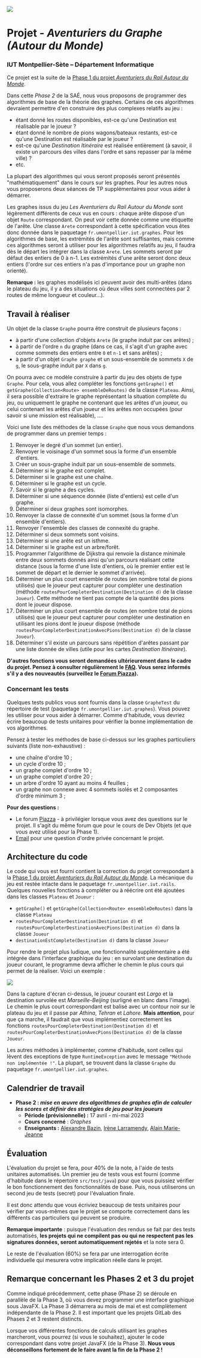 ![](ressources/logo.jpeg)

# Projet - *Aventuriers du Graphe (Autour du Monde)*


### IUT Montpellier-Sète – Département Informatique

Ce projet est la suite de la [Phase 1 du projet _Aventuriers du Rail Autour du Monde_](https://gitlabinfo.iutmontp.univ-montp2.fr/dev-objets/projets/aventuriers-monde).

Dans cette *Phase 2* de la SAÉ, nous vous proposons de programmer des algorithmes de base de la théorie des graphes. Certains de ces algorithmes devraient permettre d'en construire des plus complexes relatifs au jeu :
* étant donné les routes disponibles, est-ce qu'une Destination est réalisable par le joueur ?
* étant donné le nombre de pions wagons/bateaux restants, est-ce qu'une Destination est réalisable par le joueur ?
* est-ce qu'une _Destination Itinéraire_ est réalisée entièrement (à savoir, il existe un parcours des villes dans l'ordre et sans repasser par la même ville) ?
* etc.

[//]: # (Voici le [sujet détaillé]&#40;documents/SAEbis.pdf&#41;.)
La plupart des algorithmes qui vous seront proposés seront présentés "mathématiquement" dans le cours sur les graphes. Pour les autres nous vous proposerons deux séances de TP supplémentaires pour vous aider à démarrer.

Les graphes issus du jeu _Les Aventuriers du Rail Autour du Monde_ sont légèrement différents de ceux vus en cours : chaque arête dispose d'un objet `Route` correspondant. On peut voir cette donnée comme une étiquette de l'arête. Une classe `Arete` correspondant à cette spécification vous êtes donc donnée dans le paquetage `fr.umontpellier.iut.graphes`. Pour les algorithmes de base, les extrémités de l'arête sont suffisantes, mais comme ces algorithmes seront à utiliser pour les algorithmes relatifs au jeu, il faudra dès le départ les intégrer dans la classe `Arete`.
Les sommets seront par défaut des entiers de 0 à n-1. Les extrémités d'une arête seront donc deux entiers (l'ordre sur ces entiers n'a pas d'importance pour un graphe non orienté).

**Remarque :** les graphes modélisés ici peuvent avoir des multi-arêtes (dans le plateau du jeu, il y a des situations où deux villes sont connectées par 2 routes de même longueur et couleur...).

## Travail à réaliser

Un objet de la classe `Graphe` pourra être construit de plusieurs façons :
* à partir d'une collection d'objets `Arete` (le graphe induit par ces arêtes) ;
* à partir de l'ordre `n` du graphe (dans ce cas, il s'agit d'un graphe avec comme sommets des entiers entre `0` et `n-1` et sans arêtes) ;
* à partir d'un objet `Graphe graphe` et un sous-ensemble de sommets `X` de `g`, le sous-graphe induit par `X` dans `g`.
 
On pourra avec ce modèle construire à partir du jeu des objets de type `Graphe`. Pour cela, vous allez compléter les fonctions `getGraphe()` et `getGraphe(Collection<Route> ensembleDeRoutes)` de la classe `Plateau`. Ainsi, il sera possible d'extraire le graphe représentant la situation complète du jeu, ou uniquement le graphe ne contenant que les arêtes d'un joueur, ou celui contenant les arêtes d'un joueur et les arêtes non occupées (pour savoir si une mission est réalisable), ....

Voici une liste des méthodes de la classe `Graphe` que nous vous demandons de programmer dans un premier temps :

1. Renvoyer le degré d'un sommet (un entier).
2. Renvoyer le voisinage d'un sommet sous la forme d'un ensemble d'entiers.
3. Créer un sous-graphe induit par un sous-ensemble de sommets.
4. Déterminer si le graphe est complet.
5. Déterminer si le graphe est une chaîne.
6. Déterminer si le graphe est un cycle.
7. Savoir si le graphe a des cycles.
8. Déterminer si une séquence donnée (liste d'entiers) est celle d'un graphe.
9. Déterminer si deux graphes sont isomorphes.
10. Renvoyer la classe de connexité d'un sommet (sous la forme d'un ensemble d'entiers).
11. Renvoyer l'ensemble des classes de connexité du graphe.
12. Déterminer si deux sommets sont voisins.
13. Déterminer si une arête est un isthme.
14. Déterminer si le graphe est un arbre/forêt.
15. Programmer l'algorithme de Dijkstra qui renvoie la distance minimale entre deux sommets donnés ainsi qu'un parcours réalisant cette distance (sous la forme d'une liste d'entiers, où le premier entier est le sommet de départ et le dernier le sommet d'arrivée).
16. Déterminer un plus court ensemble de routes (en nombre total de pions utilisés) que le joueur peut capturer pour compléter une
destination (méthode `routesPourCompleterDestination(Destination d)` de la classe `Joueur`). Cette méthode ne tient pas compte de la quantité des pions dont le joueur dispose.
17. Déterminer un plus court ensemble de routes (en nombre total de pions utilisés) que le joueur peut capturer pour compléter une destination en utilisant les pions dont le joueur dispose (méthode `routesPourCompleterDestinationAvecPions(Destination d)` de la classe `Joueur`).
18. Déterminer s'il existe un parcours sans répétition d'arêtes passant par une liste donnée de villes (utile pour les cartes _Destination Itinéraire_).

**D'autres fonctions vous seront demandées ultérieurement dans le cadre du projet. Pensez à consulter régulièrement le [FAQ](https://gitlabinfo.iutmontp.univ-montp2.fr/graphes/aventuriers-du-graphe-autour-monde/-/blob/master/FAQ.md). Vous serez informés s'il y a des nouveautés (surveillez le [Forum Piazza](https://piazza.com/class/ld2tzi5k82via)).** 

### Concernant les tests
Quelques tests publics vous sont fournis dans la classe `GrapheTest` du répertoire de test (paquetage `fr.umontpellier.iut.graphes`). Vous pouvez les utiliser pour vous aider à démarrer. Comme d'habitude, vous devriez écrire beaucoup de tests unitaires pour vérifier la bonne implémentation de vos algorithmes.

Pensez à tester les méthodes de base ci-dessus sur les graphes particuliers suivants (liste non-exhaustive) :

* une chaîne d'ordre 10 ;
* un cycle d'ordre 10 ;
* un graphe complet d'ordre 10 ;
* un graphe complet d'ordre 20 ;
* un arbre d'ordre 10 ayant au moins 4 feuilles ;
* un graphe non connexe avec 4 sommets isolés et 2 composantes d'ordre minimum 3 ;

[//]: # (* Tester la méthode statique &#40;n°8&#41; sur les séquences avec:)

[//]: # (    * &#40;1,1,2,2,2,2,2&#41;;)

[//]: # (    * &#40;1,1,2,2,2,2,2,3,3,4,4,5&#41;;)

[//]: # (    * &#40;1,1,2,2,2,2,2,3,3,3,4,4,5&#41;;)

[//]: # (    * &#40;0,0,1,1,2,2,2,2,2,3,3,3,4,4,5&#41;;)

[//]: # (    )
[//]: # (* )

**Pour des questions :**
* Le forum [Piazza](https://piazza.com/class/ld2tzi5k82via) - à privilégier lorsque vous avez des questions sur le projet. Il s'agit du même forum que pour le cours de Dev Objets (et que vous avez utilisé pour la Phase 1).
* [Email](mailto:alain.marie-jeanne@umontpellier.fr) pour une question d'ordre privée concernant le projet.

## Architecture du code

Le code qui vous est fourni contient la correction du projet correspondant à la [Phase 1 du projet _Aventuriers du Rail Autour du Monde_](https://gitlabinfo.iutmontp.univ-montp2.fr/dev-objets/projets/aventuriers-monde). La mécanique du jeu est restée intacte dans le paquetage `fr.umontpellier.iut.rails`. Quelques nouvelles fonctions à compléter ou à réécrire ont été ajoutées dans les classes `Plateau` et `Joueur` :
* `getGraphe()` et `getGraphe(Collection<Route> ensembleDeRoutes)` dans la classe `Plateau`
* `routesPourCompleterDestination(Destination d)` et `routesPourCompleterDestinationAvecPions(Destination d)` dans la classe `Joueur`
* `destinationEstComplete(Destination d)` dans la classe `Joueur`

Pour rendre le projet plus ludique, une fonctionnalité supplémentaire a été intégrée dans l'interface graphique du jeu : en survolant une destination du joueur courant, le programme devra afficher le chemin le plus cours qui permet de la réaliser. Voici un exemple :

![](ressources/Chemin_le_plus_court_destination.png)

Dans la capture d'écran ci-dessus, le joueur courant est _Largo_ et la destination survolée est _Marseille-Beijing_ (surligné en blanc dans l'image). Le chemin le plus court correspondant est balisé avec un contour noir sur le plateau du jeu et il passe par _Athina_, _Tehran_ et _Lahore_. **Mais attention**, pour que ça marche, il faudrait que vous implémentiez correctement les fonctions `routesPourCompleterDestination(Destination d)` et `routesPourCompleterDestinationAvecPions(Destination d)` de la classe `Joueur`.

Les autres méthodes à implémenter, comme d'habitude, sont celles qui lèvent des exceptions de type `RuntimeException` avec le message `"Méthode non implémentée !"`. La plupart, se trouvent dans la classe `Graphe` du paquetage `fr.umontpellier.iut.graphes`.


## Calendrier de travail
* **Phase 2 : _mise en œuvre des algorithmes de graphes afin de calculer les scores et définir des stratégies de jeu pour les joueurs_**
  * **Période (prévisionnelle) :** 17 avril - mi-mai 2023
  * **Cours concerné** : _Graphes_
  * **Enseignants :**
      [Alexandre Bazin](mailto:alexandre.bazin@umontpellier.fr),
      [Irène Larramendy](mailto:irene.larramendy-valverde@umontpellier.fr),
      [Alain Marie-Jeanne](mailto:alain.marie-jeanne@umontpellier.fr)

## Évaluation

L'évaluation du projet se fera, pour 40% de la note, à l'aide de tests unitaires automatisés. Un premier jeu de tests vous est fourni (comme d'habitude dans le répertoire `src/test/java`) pour que vous puissiez vérifier le bon fonctionnement des fonctionnalités de base. Puis, nous utiliserons un second jeu de tests (secret) pour l'évaluation finale.

Il est donc attendu que vous écriviez beaucoup de tests unitaires pour vérifier par vous-mêmes que le projet se comporte correctement dans les différents cas particuliers qui peuvent se produire.

**Remarque importante** : puisque l'évaluation des rendus se fait par des tests automatisés, **les projets qui ne compilent pas ou qui ne respectent pas les signatures données, seront automatiquement rejetés** et la note sera 0.

Le reste de l'évaluation (60%) se fera par une interrogation écrite individuelle qui mesurera votre implication réelle dans le projet. 

## Remarque concernant les Phases 2 et 3 du projet

Comme indiqué précédemment, cette phase (Phase 2) se déroule en parallèle de la Phase 3, où vous devez programmer une interface graphique sous JavaFX. La Phase 3 démarrera au mois de mai et est complètement indépendante de la Phase 2. Il est important que les projets GitLab des Phases 2 et 3 restent distincts.

Lorsque vos différentes fonctions de calculs utilisant les graphes marcheront, vous pourrez (si vous le souhaitez), ajouter le code correspondant dans votre projet JavaFX (de la Phase 3). **Nous vous déconseillons fortement de le faire avant la fin de la Phase 2 !**   
